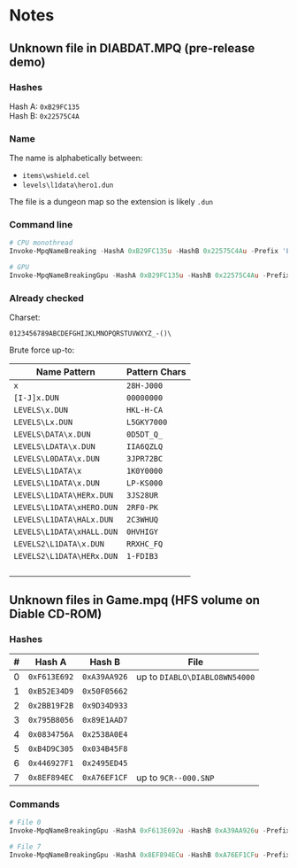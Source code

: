 # Notes

## Unknown file in DIABDAT.MPQ (pre-release demo)
### Hashes

Hash A: `0xB29FC135`  
Hash B: `0x22575C4A`

### Name

The name is alphabetically between:
- `items\wshield.cel`
- `levels\l1data\hero1.dun`

The file is a dungeon map so the extension is likely `.dun`

### Command line

```powershell
# CPU monothread
Invoke-MpqNameBreaking -HashA 0xB29FC135u -HashB 0x22575C4Au -Prefix 'LEVELS\L1DATA\' -Suffix '.DUN' -Verbose

# GPU
Invoke-MpqNameBreakingGpu -HashA 0xB29FC135u -HashB 0x22575C4Au -Prefix 'levels\l1data\' -Suffix '.dun' -AdditionalChars " " -GpuBatchSize 200KB -GpuBatchCharCount 3 -Verbose

```

### Already checked

Charset:
```
0123456789ABCDEFGHIJKLMNOPQRSTUVWXYZ_-()\
```

Brute force up-to:

| Name Pattern              | Pattern Chars |
| ------------------------- | ------------- |
| `x`                       | `28H-J000`    |
| `[I-J]x.DUN`              | `00000000`    |
| `LEVELS\x.DUN`            | `HKL-H-CA`    |
| `LEVELS\Lx.DUN`           | `L5GKY7000`   |
| `LEVELS\DATA\x.DUN`       | `0D5DT_Q_`    |
| `LEVELS\LDATA\x.DUN`      | `IIA6QZLQ`    |
| `LEVELS\L0DATA\x.DUN`     | `3JPR72BC`    |
| `LEVELS\L1DATA\x`         | `1K0Y0000`    |
| `LEVELS\L1DATA\x.DUN`     | `LP-KS000`    |
| `LEVELS\L1DATA\HERx.DUN`  | `3JS28UR`     |
| `LEVELS\L1DATA\xHERO.DUN` | `2RF0-PK`     |
| `LEVELS\L1DATA\HALx.DUN`  | `2C3WHUQ`     |
| `LEVELS\L1DATA\xHALL.DUN` | `0HVHIGY`     |
| `LEVELS2\L1DATA\x.DUN`    | `RRXHC_FQ`    |
| `LEVELS2\L1DATA\HERx.DUN` | `1-FDIB3`     |
|  |  |
|  |  |
|  |  |
|  |  |


## Unknown files in Game.mpq (HFS volume on Diable CD-ROM)
### Hashes

| # | Hash A       | Hash B       | File                          |
| - | ------------ | ------------ | ----------------------------- |
| 0 | `0xF613E692` | `0xA39AA926` | up to `DIABLO\DIABLO8WN54000` |
| 1 | `0xB52E34D9` | `0x50F05662` |  |
| 2 | `0x2BB19F2B` | `0x9D34D933` |  |
| 3 | `0x795B8056` | `0x89E1AAD7` |  |
| 4 | `0x0834756A` | `0x2538A0E4` |  |
| 5 | `0xB4D9C305` | `0x034B45F8` |  |
| 6 | `0x446927F1` | `0x2495ED45` |  |
| 7 | `0x8EF894EC` | `0xA76EF1CF` | up to `9CR--000.SNP` |

### Commands

```powershell
# File 0
Invoke-MpqNameBreakingGpu -HashA 0xF613E692u -HashB 0xA39AA926u -Prefix '' -Suffix '' -AdditionalChars '' -GpuBatchSize 100KB -GpuBatchCharCount 3 -Verbose

# File 7
Invoke-MpqNameBreakingGpu -HashA 0x8EF894ECu -HashB 0xA76EF1CFu -Prefix '' -Suffix '.snp' -AdditionalChars '' -GpuBatchSize 100KB -GpuBatchCharCount 3 -Verbose
```

